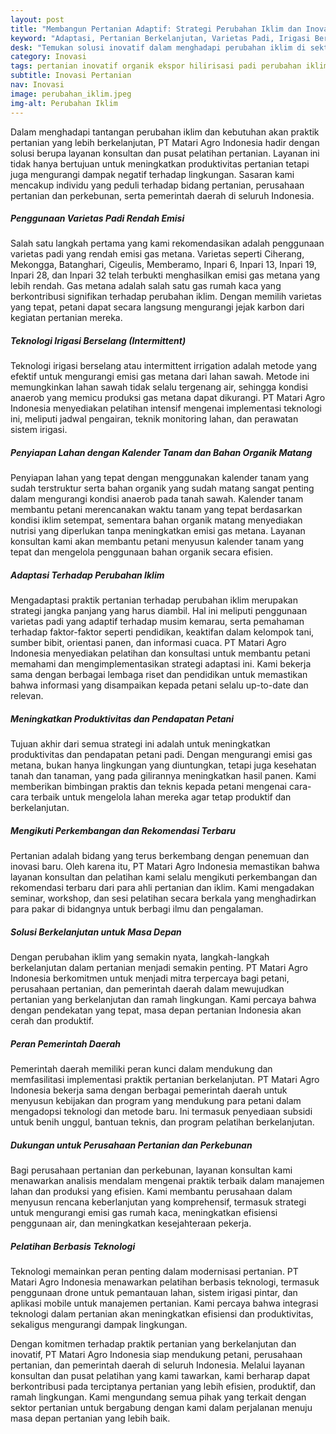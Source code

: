 ```yaml
---
layout: post
title: "Membangun Pertanian Adaptif: Strategi Perubahan Iklim dan Inovasi Meningkatkan Produksi Pertanian"
keyword: "Adaptasi, Pertanian Berkelanjutan, Varietas Padi, Irigasi Berselang, Inovasi Teknologi, PT Matari Agro Indonesia"
desk: "Temukan solusi inovatif dalam menghadapi perubahan iklim di sektor pertanian bersama PT Matari Agro Indonesia. Dari penggunaan varietas padi rendah emisi hingga teknologi irigasi berselang, temukan langkah-langkah praktis untuk meningkatkan produktivitas sambil mengurangi dampak lingkungan"
category: Inovasi
tags: pertanian inovatif organik ekspor hilirisasi padi perubahan iklim regenerasi konsultan ketahanan pangan
subtitle: Inovasi Pertanian
nav: Inovasi
image: perubahan_iklim.jpeg
img-alt: Perubahan Iklim
---
```


Dalam menghadapi tantangan perubahan iklim dan kebutuhan akan praktik pertanian yang lebih berkelanjutan, PT Matari Agro Indonesia hadir dengan solusi berupa layanan konsultan dan pusat pelatihan pertanian. Layanan ini tidak hanya bertujuan untuk meningkatkan produktivitas pertanian tetapi juga mengurangi dampak negatif terhadap lingkungan. Sasaran kami mencakup individu yang peduli terhadap bidang pertanian, perusahaan pertanian dan perkebunan, serta pemerintah daerah di seluruh Indonesia.

##### Penggunaan Varietas Padi Rendah Emisi

Salah satu langkah pertama yang kami rekomendasikan adalah penggunaan varietas padi yang rendah emisi gas metana. Varietas seperti Ciherang, Mekongga, Batanghari, Cigeulis, Memberamo, Inpari 6, Inpari 13, Inpari 19, Inpari 28, dan Inpari 32 telah terbukti menghasilkan emisi gas metana yang lebih rendah. Gas metana adalah salah satu gas rumah kaca yang berkontribusi signifikan terhadap perubahan iklim. Dengan memilih varietas yang tepat, petani dapat secara langsung mengurangi jejak karbon dari kegiatan pertanian mereka.

##### Teknologi Irigasi Berselang (Intermittent)

Teknologi irigasi berselang atau intermittent irrigation adalah metode yang efektif untuk mengurangi emisi gas metana dari lahan sawah. Metode ini memungkinkan lahan sawah tidak selalu tergenang air, sehingga kondisi anaerob yang memicu produksi gas metana dapat dikurangi. PT Matari Agro Indonesia menyediakan pelatihan intensif mengenai implementasi teknologi ini, meliputi jadwal pengairan, teknik monitoring lahan, dan perawatan sistem irigasi.

##### Penyiapan Lahan dengan Kalender Tanam dan Bahan Organik Matang

Penyiapan lahan yang tepat dengan menggunakan kalender tanam yang sudah terstruktur serta bahan organik yang sudah matang sangat penting dalam mengurangi kondisi anaerob pada tanah sawah. Kalender tanam membantu petani merencanakan waktu tanam yang tepat berdasarkan kondisi iklim setempat, sementara bahan organik matang menyediakan nutrisi yang diperlukan tanpa meningkatkan emisi gas metana. Layanan konsultan kami akan membantu petani menyusun kalender tanam yang tepat dan mengelola penggunaan bahan organik secara efisien.

##### Adaptasi Terhadap Perubahan Iklim

Mengadaptasi praktik pertanian terhadap perubahan iklim merupakan strategi jangka panjang yang harus diambil. Hal ini meliputi penggunaan varietas padi yang adaptif terhadap musim kemarau, serta pemahaman terhadap faktor-faktor seperti pendidikan, keaktifan dalam kelompok tani, sumber bibit, orientasi panen, dan informasi cuaca. PT Matari Agro Indonesia menyediakan pelatihan dan konsultasi untuk membantu petani memahami dan mengimplementasikan strategi adaptasi ini. Kami bekerja sama dengan berbagai lembaga riset dan pendidikan untuk memastikan bahwa informasi yang disampaikan kepada petani selalu up-to-date dan relevan.

##### Meningkatkan Produktivitas dan Pendapatan Petani

Tujuan akhir dari semua strategi ini adalah untuk meningkatkan produktivitas dan pendapatan petani padi. Dengan mengurangi emisi gas metana, bukan hanya lingkungan yang diuntungkan, tetapi juga kesehatan tanah dan tanaman, yang pada gilirannya meningkatkan hasil panen. Kami memberikan bimbingan praktis dan teknis kepada petani mengenai cara-cara terbaik untuk mengelola lahan mereka agar tetap produktif dan berkelanjutan.

##### Mengikuti Perkembangan dan Rekomendasi Terbaru

Pertanian adalah bidang yang terus berkembang dengan penemuan dan inovasi baru. Oleh karena itu, PT Matari Agro Indonesia memastikan bahwa layanan konsultan dan pelatihan kami selalu mengikuti perkembangan dan rekomendasi terbaru dari para ahli pertanian dan iklim. Kami mengadakan seminar, workshop, dan sesi pelatihan secara berkala yang menghadirkan para pakar di bidangnya untuk berbagi ilmu dan pengalaman.

##### Solusi Berkelanjutan untuk Masa Depan

Dengan perubahan iklim yang semakin nyata, langkah-langkah berkelanjutan dalam pertanian menjadi semakin penting. PT Matari Agro Indonesia berkomitmen untuk menjadi mitra terpercaya bagi petani, perusahaan pertanian, dan pemerintah daerah dalam mewujudkan pertanian yang berkelanjutan dan ramah lingkungan. Kami percaya bahwa dengan pendekatan yang tepat, masa depan pertanian Indonesia akan cerah dan produktif.

##### Peran Pemerintah Daerah

Pemerintah daerah memiliki peran kunci dalam mendukung dan memfasilitasi implementasi praktik pertanian berkelanjutan. PT Matari Agro Indonesia bekerja sama dengan berbagai pemerintah daerah untuk menyusun kebijakan dan program yang mendukung para petani dalam mengadopsi teknologi dan metode baru. Ini termasuk penyediaan subsidi untuk benih unggul, bantuan teknis, dan program pelatihan berkelanjutan.

##### Dukungan untuk Perusahaan Pertanian dan Perkebunan

Bagi perusahaan pertanian dan perkebunan, layanan konsultan kami menawarkan analisis mendalam mengenai praktik terbaik dalam manajemen lahan dan produksi yang efisien. Kami membantu perusahaan dalam menyusun rencana keberlanjutan yang komprehensif, termasuk strategi untuk mengurangi emisi gas rumah kaca, meningkatkan efisiensi penggunaan air, dan meningkatkan kesejahteraan pekerja.

##### Pelatihan Berbasis Teknologi

Teknologi memainkan peran penting dalam modernisasi pertanian. PT Matari Agro Indonesia menawarkan pelatihan berbasis teknologi, termasuk penggunaan drone untuk pemantauan lahan, sistem irigasi pintar, dan aplikasi mobile untuk manajemen pertanian. Kami percaya bahwa integrasi teknologi dalam pertanian akan meningkatkan efisiensi dan produktivitas, sekaligus mengurangi dampak lingkungan.

Dengan komitmen terhadap praktik pertanian yang berkelanjutan dan inovatif, PT Matari Agro Indonesia siap mendukung petani, perusahaan pertanian, dan pemerintah daerah di seluruh Indonesia. Melalui layanan konsultan dan pusat pelatihan yang kami tawarkan, kami berharap dapat berkontribusi pada terciptanya pertanian yang lebih efisien, produktif, dan ramah lingkungan. Kami mengundang semua pihak yang terkait dengan sektor pertanian untuk bergabung dengan kami dalam perjalanan menuju masa depan pertanian yang lebih baik.
